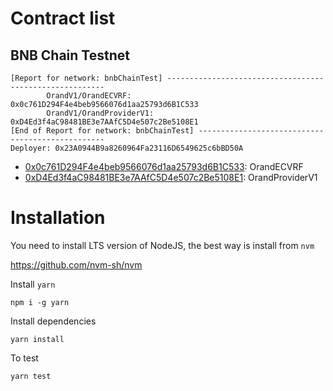 # Contract list

## BNB Chain Testnet

```text
[Report for network: bnbChainTest] --------------------------------------------------------
        OrandV1/OrandECVRF:                              0x0c761D294F4e4beb9566076d1aa25793d6B1C533
        OrandV1/OrandProviderV1:                         0xD4Ed3f4aC98481BE3e7AAfC5D4e507c2Be5108E1
[End of Report for network: bnbChainTest] -------------------------------------------------
Deployer: 0x23A0944B9a8260964Fa23116D6549625c6bBD50A
```

- [0x0c761D294F4e4beb9566076d1aa25793d6B1C533](https://testnet.bscscan.com/address/0x0c761D294F4e4beb9566076d1aa25793d6B1C533): OrandECVRF
- [0xD4Ed3f4aC98481BE3e7AAfC5D4e507c2Be5108E1](https://testnet.bscscan.com/address/0xD4Ed3f4aC98481BE3e7AAfC5D4e507c2Be5108E1): OrandProviderV1

# Installation

You need to install LTS version of NodeJS, the best way is install from `nvm`

https://github.com/nvm-sh/nvm

Install `yarn`

```
npm i -g yarn
```

Install dependencies

```
yarn install
```

To test

```
yarn test
```
